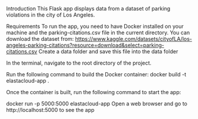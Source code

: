 Introduction
This Flask app displays data from a dataset of parking violations in the city of Los Angeles.

Requirements
To run the app, you need to have Docker installed on your machine and the parking-citations.csv file in the current directory.
You can download the dataset from: https://www.kaggle.com/datasets/cityofLA/los-angeles-parking-citations?resource=download&select=parking-citations.csv
Create a data folder and save this file into the data folder

In the terminal, navigate to the root directory of the project.

Run the following command to build the Docker container:
docker build -t elastacloud-app .

Once the container is built, run the following command to start the app:

docker run -p 5000:5000 elastacloud-app
Open a web browser and go to http://localhost:5000 to see the app

